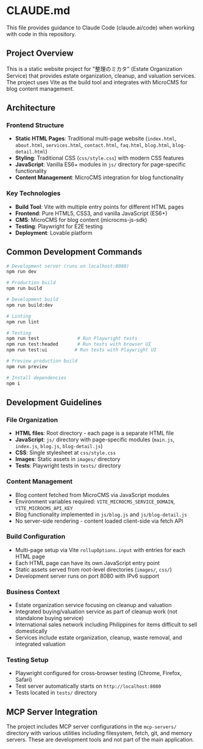 # CLAUDE.md

This file provides guidance to Claude Code (claude.ai/code) when working with code in this repository.

## Project Overview

This is a static website project for "整理のミカタ" (Estate Organization Service) that provides estate organization, cleanup, and valuation services. The project uses Vite as the build tool and integrates with MicroCMS for blog content management.

## Architecture

### Frontend Structure
- **Static HTML Pages**: Traditional multi-page website (`index.html`, `about.html`, `services.html`, `contact.html`, `faq.html`, `blog.html`, `blog-detail.html`)
- **Styling**: Traditional CSS (`css/style.css`) with modern CSS features
- **JavaScript**: Vanilla ES6+ modules in `js/` directory for page-specific functionality
- **Content Management**: MicroCMS integration for blog functionality

### Key Technologies
- **Build Tool**: Vite with multiple entry points for different HTML pages
- **Frontend**: Pure HTML5, CSS3, and vanilla JavaScript (ES6+)
- **CMS**: MicroCMS for blog content (microcms-js-sdk)
- **Testing**: Playwright for E2E testing
- **Deployment**: Lovable platform

## Common Development Commands

```bash
# Development server (runs on localhost:8080)
npm run dev

# Production build
npm run build

# Development build
npm run build:dev

# Linting
npm run lint

# Testing
npm run test              # Run Playwright tests
npm run test:headed       # Run tests with browser UI
npm run test:ui          # Run tests with Playwright UI

# Preview production build
npm run preview

# Install dependencies
npm i
```

## Development Guidelines

### File Organization
- **HTML files**: Root directory - each page is a separate HTML file
- **JavaScript**: `js/` directory with page-specific modules (`main.js`, `index.js`, `blog.js`, `blog-detail.js`)
- **CSS**: Single stylesheet at `css/style.css`
- **Images**: Static assets in `images/` directory
- **Tests**: Playwright tests in `tests/` directory

### Content Management
- Blog content fetched from MicroCMS via JavaScript modules
- Environment variables required: `VITE_MICROCMS_SERVICE_DOMAIN`, `VITE_MICROCMS_API_KEY`
- Blog functionality implemented in `js/blog.js` and `js/blog-detail.js`
- No server-side rendering - content loaded client-side via fetch API

### Build Configuration
- Multi-page setup via Vite `rollupOptions.input` with entries for each HTML page
- Each HTML page can have its own JavaScript entry point
- Static assets served from root-level directories (`images/`, `css/`)
- Development server runs on port 8080 with IPv6 support

### Business Context
- Estate organization service focusing on cleanup and valuation
- Integrated buying/valuation service as part of cleanup work (not standalone buying service)
- International sales network including Philippines for items difficult to sell domestically
- Services include estate organization, cleanup, waste removal, and integrated valuation

### Testing Setup
- Playwright configured for cross-browser testing (Chrome, Firefox, Safari)
- Test server automatically starts on `http://localhost:8080`
- Tests located in `tests/` directory

## MCP Server Integration

The project includes MCP server configurations in the `mcp-servers/` directory with various utilities including filesystem, fetch, git, and memory servers. These are development tools and not part of the main application.